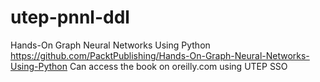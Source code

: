 # utep-pnnl-ddl

Hands-On Graph Neural Networks Using Python
https://github.com/PacktPublishing/Hands-On-Graph-Neural-Networks-Using-Python
Can access the book on oreilly.com using UTEP SSO
